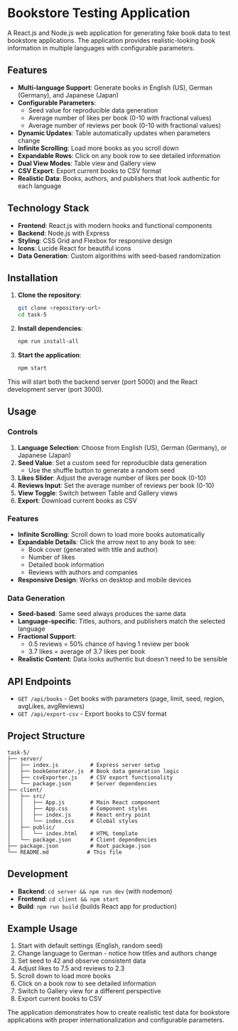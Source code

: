 # Bookstore Testing Application

A React.js and Node.js web application for generating fake book data to test bookstore applications. The application provides realistic-looking book information in multiple languages with configurable parameters.

## Features

- **Multi-language Support**: Generate books in English (US), German (Germany), and Japanese (Japan)
- **Configurable Parameters**:
  - Seed value for reproducible data generation
  - Average number of likes per book (0-10 with fractional values)
  - Average number of reviews per book (0-10 with fractional values)
- **Dynamic Updates**: Table automatically updates when parameters change
- **Infinite Scrolling**: Load more books as you scroll down
- **Expandable Rows**: Click on any book row to see detailed information
- **Dual View Modes**: Table view and Gallery view
- **CSV Export**: Export current books to CSV format
- **Realistic Data**: Books, authors, and publishers that look authentic for each language

## Technology Stack

- **Frontend**: React.js with modern hooks and functional components
- **Backend**: Node.js with Express
- **Styling**: CSS Grid and Flexbox for responsive design
- **Icons**: Lucide React for beautiful icons
- **Data Generation**: Custom algorithms with seed-based randomization

## Installation

1. **Clone the repository**:

   ```bash
   git clone <repository-url>
   cd task-5
   ```

2. **Install dependencies**:

   ```bash
   npm run install-all
   ```

3. **Start the application**:
   ```bash
   npm start
   ```

This will start both the backend server (port 5000) and the React development server (port 3000).

## Usage

### Controls

1. **Language Selection**: Choose from English (US), German (Germany), or Japanese (Japan)
2. **Seed Value**: Set a custom seed for reproducible data generation
   - Use the shuffle button to generate a random seed
3. **Likes Slider**: Adjust the average number of likes per book (0-10)
4. **Reviews Input**: Set the average number of reviews per book (0-10)
5. **View Toggle**: Switch between Table and Gallery views
6. **Export**: Download current books as CSV

### Features

- **Infinite Scrolling**: Scroll down to load more books automatically
- **Expandable Details**: Click the arrow next to any book to see:
  - Book cover (generated with title and author)
  - Number of likes
  - Detailed book information
  - Reviews with authors and companies
- **Responsive Design**: Works on desktop and mobile devices

### Data Generation

- **Seed-based**: Same seed always produces the same data
- **Language-specific**: Titles, authors, and publishers match the selected language
- **Fractional Support**:
  - 0.5 reviews = 50% chance of having 1 review per book
  - 3.7 likes = average of 3.7 likes per book
- **Realistic Content**: Data looks authentic but doesn't need to be sensible

## API Endpoints

- `GET /api/books` - Get books with parameters (page, limit, seed, region, avgLikes, avgReviews)
- `GET /api/export-csv` - Export books to CSV format

## Project Structure

```
task-5/
├── server/
│   ├── index.js          # Express server setup
│   ├── bookGenerator.js  # Book data generation logic
│   ├── csvExporter.js    # CSV export functionality
│   └── package.json      # Server dependencies
├── client/
│   ├── src/
│   │   ├── App.js        # Main React component
│   │   ├── App.css       # Component styles
│   │   ├── index.js      # React entry point
│   │   └── index.css     # Global styles
│   ├── public/
│   │   └── index.html    # HTML template
│   └── package.json      # Client dependencies
├── package.json          # Root package.json
└── README.md            # This file
```

## Development

- **Backend**: `cd server && npm run dev` (with nodemon)
- **Frontend**: `cd client && npm start`
- **Build**: `npm run build` (builds React app for production)

## Example Usage

1. Start with default settings (English, random seed)
2. Change language to German - notice how titles and authors change
3. Set seed to 42 and observe consistent data
4. Adjust likes to 7.5 and reviews to 2.3
5. Scroll down to load more books
6. Click on a book row to see detailed information
7. Switch to Gallery view for a different perspective
8. Export current books to CSV

The application demonstrates how to create realistic test data for bookstore applications with proper internationalization and configurable parameters.
